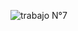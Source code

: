 ![trabajo N°7](https://github.com/Leonard3456/Tarea_04/assets/153341527/2096fdcd-7169-4574-80d2-7db7733173ed)
